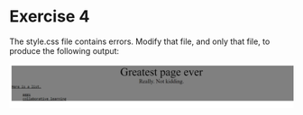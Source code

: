# Exercise 4

The style.css file contains errors. Modify that file, and only that file, to produce the following output:

![exercise-4 goal](../.././lecture/assets/ex-4-goal.png)
